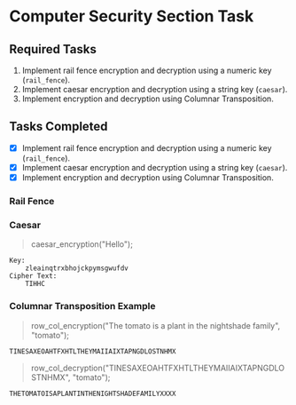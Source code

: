 # Computer Security Section Task

## Required Tasks

1. Implement rail fence encryption and decryption using a numeric key (`rail_fence`).
2. Implement caesar encryption and decryption using a string key (`caesar`).
3. Implement encryption and decryption using Columnar Transposition.

## Tasks Completed

- [x] Implement rail fence encryption and decryption using a numeric key (`rail_fence`).
- [x] Implement caesar encryption and decryption using a string key (`caesar`).
- [x] Implement encryption and decryption using Columnar Transposition.

### Rail Fence

>

### Caesar

> caesar_encryption("Hello");

    Key:
        zleainqtrxbhojckpymsgwufdv
    Cipher Text:
        TIHHC

### Columnar Transposition Example

> row_col_encryption("The tomato is a plant in the nightshade family", "tomato");

    TINESAXEOAHTFXHTLTHEYMAIIAIXTAPNGDLOSTNHMX

> row_col_decryption("TINESAXEOAHTFXHTLTHEYMAIIAIXTAPNGDLOSTNHMX", "tomato");

    THETOMATOISAPLANTINTHENIGHTSHADEFAMILYXXXX
